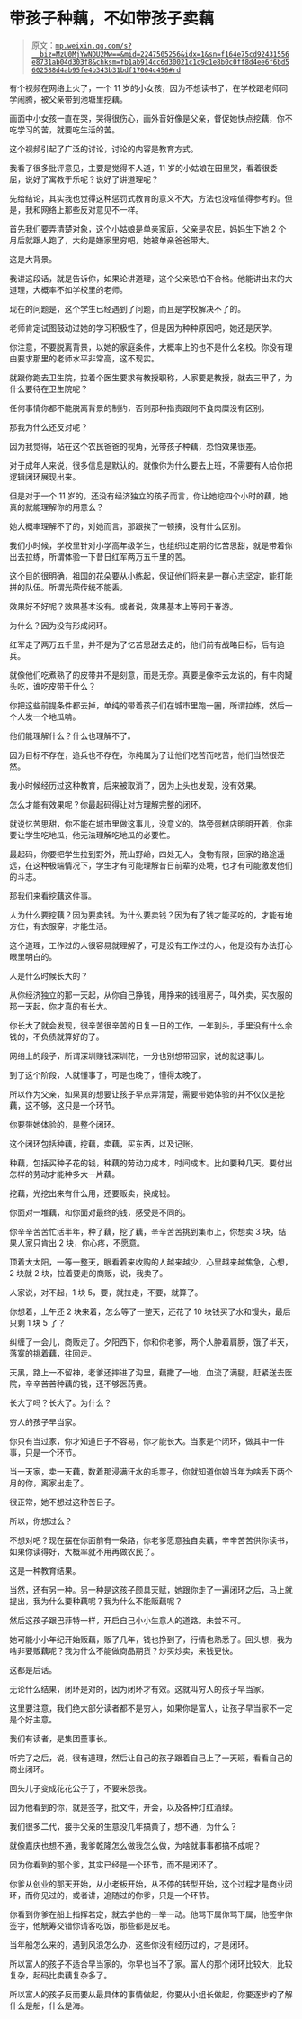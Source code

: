 # 带孩子种藕，不如带孩子卖藕

> 原文：[`mp.weixin.qq.com/s?__biz=MzU0MjYwNDU2Mw==&mid=2247505256&idx=1&sn=f164e75cd92431556e8731ab04d303f8&chksm=fb1ab914cc6d30021c1c9c1e8b0c0ff8d4ee6f6bd5602588d4ab95fe4b343b31bdf17004c456#rd`](http://mp.weixin.qq.com/s?__biz=MzU0MjYwNDU2Mw==&mid=2247505256&idx=1&sn=f164e75cd92431556e8731ab04d303f8&chksm=fb1ab914cc6d30021c1c9c1e8b0c0ff8d4ee6f6bd5602588d4ab95fe4b343b31bdf17004c456#rd)

有个视频在网络上火了，一个 11 岁的小女孩，因为不想读书了，在学校跟老师同学闹腾，被父亲带到池塘里挖藕。 

画面中小女孩一直在哭，哭得很伤心，画外音好像是父亲，督促她快点挖藕，你不吃学习的苦，就要吃生活的苦。

这个视频引起了广泛的讨论，讨论的内容是教育方式。 

我看了很多批评意见，主要是觉得不人道，11 岁的小姑娘在田里哭，看着很委屈，说好了寓教于乐呢？说好了讲道理呢？ 

先给结论，其实我也觉得这种惩罚式教育的意义不大，方法也没啥值得参考的。但是，我和网络上那些反对意见不一样。

首先我们要弄清楚对象，这个小姑娘是单亲家庭，父亲是农民，妈妈生下她 2 个月后就跟人跑了，大约是嫌家里穷吧，她被单亲爸爸带大。 

这是大背景。

我讲这段话，就是告诉你，如果论讲道理，这个父亲恐怕不合格。他能讲出来的大道理，大概率不如学校里的老师。 

现在的问题是，这个学生已经遇到了问题，而且是学校解决不了的。 

老师肯定试图鼓动过她的学习积极性了，但是因为种种原因吧，她还是厌学。 

你注意，不要脱离背景，以她的家庭条件，大概率上的也不是什么名校。你没有理由要求那里的老师水平非常高，这不现实。 

就跟你跑去卫生院，拉着个医生要求有教授职称，人家要是教授，就去三甲了，为什么要待在卫生院呢？

任何事情你都不能脱离背景的制约，否则那种指责跟何不食肉糜没有区别。 

那我为什么还反对呢？ 

因为我觉得，站在这个农民爸爸的视角，光带孩子种藕，恐怕效果很差。

对于成年人来说，很多信息是默认的。就像你为什么要去上班，不需要有人给你把逻辑闭环展现出来。 

但是对于一个 11 岁的，还没有经济独立的孩子而言，你让她挖四个小时的藕，她真的就能理解你的用意么？

她大概率理解不了的，对她而言，那跟挨了一顿揍，没有什么区别。 

我们小时候，学校里针对小学高年级学生，也组织过定期的忆苦思甜，就是带着你出去拉练，所谓体验一下昔日红军两万五千里的苦。

这个目的很明确，祖国的花朵要从小练起，保证他们将来是一群心志坚定，能打能拼的队伍。所谓光荣传统不能丢。

效果好不好呢？效果基本没有。或者说，效果基本上等同于春游。 

为什么？因为没有形成闭环。 

红军走了两万五千里，并不是为了忆苦思甜去走的，他们前有战略目标，后有追兵。 

就像他们吃煮熟了的皮带并不是刻意，而是无奈。真要是像李云龙说的，有牛肉罐头吃，谁吃皮带干什么？ 

你把这些前提条件都去掉，单纯的带着孩子们在城市里跑一圈，所谓拉练，然后一个人发一个地瓜啃。 

他们能理解什么？什么也理解不了。

因为目标不存在，追兵也不存在，你纯属为了让他们吃苦而吃苦，他们当然很茫然。 

我小时候经历过这种教育，后来被取消了，因为上头也发现，没有效果。 

怎么才能有效果呢？你最起码得让对方理解完整的闭环。 

就说忆苦思甜，你不能在城市里做这事儿，没意义的。路旁蛋糕店明明开着，你非要让学生吃地瓜，他无法理解吃地瓜的必要性。 

最起码，你要把学生拉到野外，荒山野岭，四处无人，食物有限，回家的路途遥远，在这种极端情况下，学生才有可能理解昔日前辈的处境，也才有可能激发他们的斗志。

那我们来看挖藕这件事。 

人为什么要挖藕？因为要卖钱。为什么要卖钱？因为有了钱才能买吃的，才能有地方住，有衣服穿，才能生活。

这个道理，工作过的人很容易就理解了，可是没有工作过的人，他是没有办法打心眼里明白的。 

人是什么时候长大的？ 

从你经济独立的那一天起，从你自己挣钱，用挣来的钱租房子，叫外卖，买衣服的那一天起，你才真的有长大。

你长大了就会发现，很辛苦很辛苦的日复一日的工作，一年到头，手里没有什么余钱的，不负债就算好的了。 

网络上的段子，所谓深圳赚钱深圳花，一分也别想带回家，说的就这事儿。 

到了这个阶段，人就懂事了，可是也晚了，懂得太晚了。 

所以作为父亲，如果真的想要让孩子早点弄清楚，需要带她体验的并不仅仅是挖藕，这不够，这只是一个环节。 

你要带她体验的，是整个闭环。

这个闭环包括种藕，挖藕，卖藕，买东西，以及记账。

种藕，包括买种子花的钱，种藕的劳动力成本，时间成本。比如要种几天。要付出怎样的劳动才能种多大一片藕。 

挖藕，光挖出来有什么用，还要贩卖，换成钱。

你面对一堆藕，和你面对最终的钱，感受是不同的。

你辛辛苦苦忙活半年，种了藕，挖了藕，辛辛苦苦挑到集市上，你想卖 3 块，结果人家只肯出 2 块，你心疼，不愿意。

顶着大太阳，一等一整天，眼看着来收购的人越来越少，心里越来越焦急，心想，2 块就 2 块，拉着要走的商贩，说，我卖了。 

人家说，对不起，1 块 5，要，就拉走，不要，就算了。 

你想着，上午还 2 块来着，怎么等了一整天，还花了 10 块钱买了水和馒头，最后只剩 1 块 5 了？

纠缠了一会儿，商贩走了。夕阳西下，你和你老爹，两个人肿着肩膀，饿了半天，落寞的挑着藕，往回走。 

天黑，路上一不留神，老爹还摔进了沟里，藕撒了一地，血流了满腿，赶紧送去医院，辛辛苦苦种藕的钱，还不够医药费。

长大了吗？长大了。为什么？ 

穷人的孩子早当家。

你只有当过家，你才知道日子不容易，你才能长大。当家是个闭环，做其中一件事，只是一个环节。 

当一天家，卖一天藕，数着那浸满汗水的毛票子，你就知道你娘当年为啥丢下两个月的你，离家出走了。 

很正常，她不想过这种苦日子。 

所以，你想过么？ 

不想对吧？现在摆在你面前有一条路，你老爹愿意独自卖藕，辛辛苦苦供你读书，如果你读得好，大概率就不用再做农民了。

这是一种教育结果。 

当然，还有另一种。另一种是这孩子颇具天赋，她跟你走了一遍闭环之后，马上就提出，我为什么要种藕呢？我为什么不能贩藕呢？

然后这孩子跟巴菲特一样，开启自己小小生意人的道路。未尝不可。 

她可能小小年纪开始贩藕，贩了几年，钱也挣到了，行情也熟悉了。回头想，我为啥非要贩藕呢？我为什么不能做商品期货？炒买炒卖，来钱更快。 

这都是后话。 

无论什么结果，闭环是对的，因为闭环才有效。这就叫穷人的孩子早当家。 

这里要注意，我们绝大部分读者都不是穷人，如果你是富人，让孩子早当家不一定是个好主意。

我们有读者，是集团董事长。 

听完了之后，说，很有道理，然后让自己的孩子跟着自己上了一天班，看看自己的商业闭环。 

回头儿子变成花花公子了，不要来怨我。 

因为他看到的你，就是签字，批文件，开会，以及各种灯红酒绿。

我们很多二代，接手父亲的生意没几年搞黄了，想不通，为什么？ 

就像嘉庆也想不通，我爹乾隆怎么做我怎么做，为啥就事事都搞不成呢？

因为你看到的那个爹，其实已经是一个环节，而不是闭环了。 

你爹从创业的那天开始，从小老板开始，从不停的转型开始，这个过程才是商业闭环，而你见过的，或者讲，追随过的你爹，只是一个环节。

你看到你爹在船上指挥若定，就去学他的一举一动。他骂下属你骂下属，他签字你签字，他觥筹交错你请客吃饭，那些都是皮毛。

当年船怎么来的，遇到风浪怎么办，这些你没有经历过的，才是闭环。

所以富人的孩子不适合早当家的，你早也当不了家。富人的那个闭环比较大，比较复杂，起码比卖藕复杂多了。 

所以富人的孩子反而要从最具体的事情做起，你要从小组长做起，你要逐步的了解什么是船，什么是海。